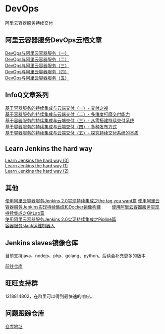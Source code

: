 # DevOps
阿里云容器服务持续交付

## 阿里云容器服务DevOps云栖文章    
<a href="https://yq.aliyun.com/articles/53928?spm=0.0.0.0.avgONJ&msgid=45336">DevOps与阿里云容器服务（一）</a>    
<a href="https://yq.aliyun.com/articles/53936">DevOps与阿里云容器服务（二）</a>    
<a href="https://yq.aliyun.com/articles/58414">DevOps与阿里云容器服务（三）</a>     
<a href="https://yq.aliyun.com/articles/58906">DevOps与阿里云容器服务（四）</a>  
<a href="https://yq.aliyun.com/articles/60154?spm=5176.100240.searchblog.13.22LCfh">DevOps与阿里云容器服务（五）</a>  

## InfoQ文章系列  
<a href="http://www.infoq.com/cn/articles/CICDInCaaS-DeliveryPrinciple">基于容器服务的持续集成与云端交付（一）- 交付之禅</a>      
<a href="http://www.infoq.com/cn/articles/CICDInCaaS-ImproveCD">基于容器服务的持续集成与云端交付（二）- 多维度打磨交付能力</a>    
<a href="http://www.infoq.com/cn/articles/CICDInCaaS-CreateCDSystem-part03">基于容器服务的持续集成与云端交付（三）- 从零搭建持续交付系统</a>  
<a href="http://www.infoq.com/cn/articles/CICDInCaaS-CreateCDSystem-part04">基于容器服务的持续集成与云端交付（四）- 多种发布方式</a>      
<a href="http://www.infoq.com/cn/articles/CICDInCaaS-CreateCDSystem-part05">基于容器服务的持续集成与云端交付（五）- 探究持续交付系统的本质</a>    

## Learn Jenkins the hard way 
<a href="https://yq.aliyun.com/articles/70441?spm=5176.8091938.0.0.WaxFfA">Learn Jenkins the hard way (0)</a>        
<a href="https://yq.aliyun.com/articles/70440?spm=5176.8091938.0.0.WaxFfA">Learn Jenkins the hard way (1)</a>         
<a href="https://yq.aliyun.com/articles/70751?spm=5176.8091938.0.0.80HaLc">Learn Jenkins the hard way (2)</a>      

## 其他
<a href="https://yq.aliyun.com/articles/72703">使用阿里云容器服务Jenkins 2.0实现持续集成之the tag you want篇</a> 
<a href="https://yq.aliyun.com/articles/53971">使用阿里云容器服务Jenkins实现持续集成和Docker镜像构建</a>        
<a href="https://yq.aliyun.com/articles/61836">使用阿里云容器服务实现持续集成之GitLab篇</a>     
<a href="https://yq.aliyun.com/articles/64970">使用阿里云容器服务Jenkins 2.0实现持续集成之Pipline篇</a>      
<a href="https://yq.aliyun.com/articles/58422">容器服务slack运维机器人</a>      




## Jenkins slaves镜像仓库    
目前支持java、nodejs、php、golang、python。后续会补充更多的版本     

<a href="https://github.com/AliyunContainerService/jenkins-slaves">前往仓库</a>

## 旺旺支持群   
1218814802，在群里可以得到最快速的响应。

## 问题跟踪仓库    
<a href="https://github.com/AliyunContainerService/Issues">仓库地址</a>      
